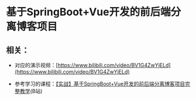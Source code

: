 # 基于SpringBoot+Vue开发的前后端分离博客项目

## 相关：
+ 对应的演示视频：[https://www.bilibili.com/video/BV1G4ZwYjELd](https://www.bilibili.com/video/BV1G4ZwYjELd)

+ 参考学习的课程：[【实战】基于SpringBoot+Vue开发的前后端分离博客项目完整教学](https://www.bilibili.com/video/BV1PQ4y1P7hZ)(B站)


